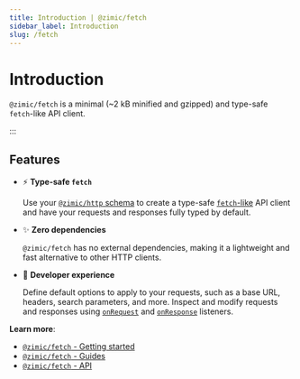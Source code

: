 ```yaml
---
title: Introduction | @zimic/fetch
sidebar_label: Introduction
slug: /fetch
---
```


# Introduction

`@zimic/fetch` is a minimal (~2 kB minified and gzipped) and type-safe `fetch`-like API client.

:::

## Features

- :zap: **Type-safe `fetch`**

  Use your [`@zimic/http` schema](/docs/zimic-http/guides/1-schemas.md) to create a type-safe
  [`fetch`-like](https://developer.mozilla.org/docs/Web/API/Fetch_API) API client and have your requests and responses
  fully typed by default.

- :sparkles: **Zero dependencies**

  `@zimic/fetch` has no external dependencies, making it a lightweight and fast alternative to other HTTP clients.

- :muscle: **Developer experience**

  Define default options to apply to your requests, such as a base URL, headers, search parameters, and more. Inspect
  and modify requests and responses using [`onRequest`](/docs/zimic-fetch/api/2-fetch.md#fetchonrequest) and
  [`onResponse`](/docs/zimic-fetch/api/2-fetch.md#fetchonresponse) listeners.

**Learn more**:

- [`@zimic/fetch` - Getting started](/docs/zimic-fetch/2-getting-started.mdx)
- [`@zimic/fetch` - Guides](/docs/fetch/guides)
- [`@zimic/fetch` - API](/docs/fetch/api)
